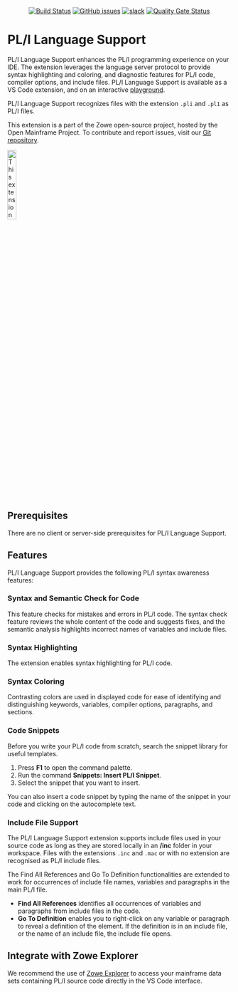 <div id="header" align="center">

[![Build Status](https://github.com/zowe/zowe-pli-language-support/actions/workflows/build.yml/badge.svg)](https://github.com/zowe/zowe-pli-language-support/actions/workflows/build.yml)
[![GitHub issues](https://img.shields.io/github/issues-raw/zowe/zowe-pli-language-support)](https://github.com/zowe/zowe-pli-language-support/issues)
[![slack](https://img.shields.io/badge/chat-on%20Slack-blue)](https://join.slack.com/t/che4z/shared_invite/zt-22b0064vn-nBh~Fs9Fl47Prp5ItWOLWw)
[![Quality Gate Status](https://sonarcloud.io/api/project_badges/measure?project=zowe_zowe-pli-language-support&metric=alert_status)](https://sonarcloud.io/dashboard?id=zowe_zowe-pli-language-support)

</div>

# PL/I Language Support

PL/I Language Support enhances the PL/I programming experience on your IDE. The extension leverages the language server protocol to provide syntax highlighting and coloring, and diagnostic features for PL/I code, compiler options, and include files. PL/I Language Support is available as a VS Code extension, and on an interactive [playground](https://zowe.github.io/zowe-pli-language-support/).

PL/I Language Support recognizes files with the extension `.pli` and `.pl1` as PL/I files.

This extension is a part of the Zowe open-source project, hosted by the Open Mainframe Project. To contribute and report issues, visit our [Git repository](https://github.com/zowe/zowe-pli-language-support).

<a href="https://www.openmainframeproject.org/all-projects/zowe/conformance"><img alt="This extension is Zowe v3 conformant" src="https://artwork.openmainframeproject.org/other/zowe-conformant/zowev3/explorer-vs-code/color/zowe-conformant-zowev3-explorer-vs-code-color.png" width=20% height=20% /></a>

## Prerequisites

There are no client or server-side prerequisites for PL/I Language Support.

## Features

PL/I Language Support provides the following PL/I syntax awareness features:

### Syntax and Semantic Check for Code
This feature checks for mistakes and errors in PL/I code. The syntax check feature reviews the whole content of the code and suggests fixes, and the semantic analysis highlights incorrect names of variables and include files.

### Syntax Highlighting
The extension enables syntax highlighting for PL/I code.

### Syntax Coloring
Contrasting colors are used in displayed code for ease of identifying and distinguishing keywords, variables, compiler options, paragraphs, and sections.

### Code Snippets
Before you write your PL/I code from scratch, search the snippet library for useful templates.

1. Press **F1** to open the command palette.
2. Run the command **Snippets: Insert PL/I Snippet**.
3. Select the snippet that you want to insert.

You can also insert a code snippet by typing the name of the snippet in your code and clicking on the autocomplete text.

### Include File Support
The PL/I Language Support extension supports include files used in your source code as long as they are stored locally in an **/inc** folder in your workspace. Files with the extensions `.inc` and `.mac` or with no extension are recognised as PL/I include files.

The Find All References and Go To Definition functionalities are extended to work for occurrences of include file names, variables and paragraphs in the main PL/I file.

* **Find All References** identifies all occurrences of variables and paragraphs from include files in the code.
* **Go To Definition** enables you to right-click on any variable or paragraph to reveal a definition of the element. If the definition is in an include file, or the name of an include file, the include file opens.

## Integrate with Zowe Explorer

We recommend the use of [Zowe Explorer](https://marketplace.visualstudio.com/items?itemName=Zowe.vscode-extension-for-zowe) to access your mainframe data sets containing PL/I source code directly in the VS Code interface.
